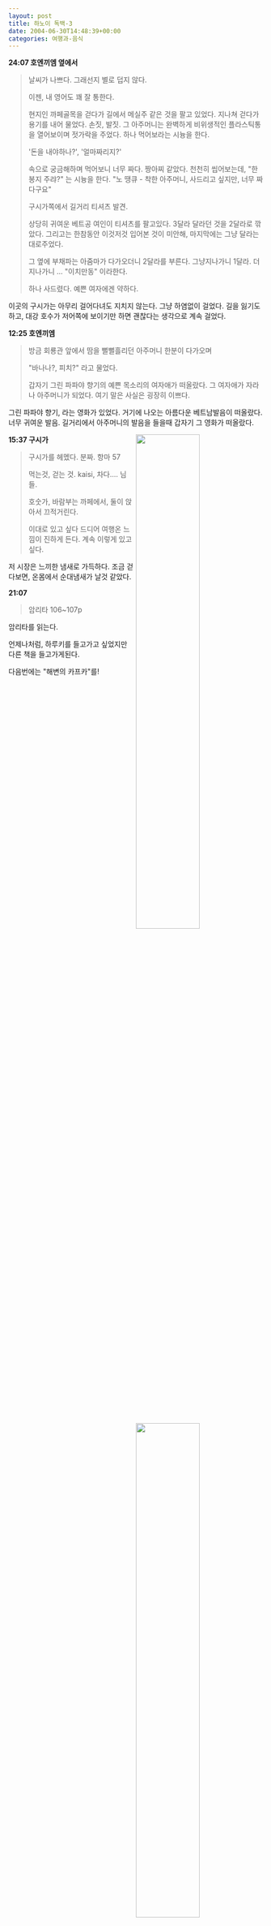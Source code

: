 ```yaml
---
layout: post
title: 하노이 독백-3
date: 2004-06-30T14:48:39+00:00
categories: 여행과-음식
---
```

<b>24:07 호엔끼엠 옆에서</b>

<blockquote>날씨가 나쁘다.
그래선지 별로 덥지 않다.

이젠, 내 영어도 꽤 잘 통한다.

현지인 까페골목을 걷다가 길에서 메실주 같은 것을 팔고 있었다. 지나쳐 걷다가 용기를 내어 물었다. 손짓, 발짓. 그 아주머니는 완벽하게 비위생적인 플라스틱통을 열어보이며 젓가락을 주었다. 하나 먹어보라는 시늉을 한다.

'돈을 내야하나?', '얼마짜리지?'

속으로 궁금해하며 먹어보니 너무 짜다. 짱아찌 같았다. 천천히 씹어보는데, "한봉지 주랴?" 는 시늉을 한다. "노 땡큐 - 착한 아주머니, 사드리고 싶지만, 너무 짜다구요"

구시가쪽에서 길거리 티셔츠 발견.

상당히 귀여운 베트공 여인이 티셔츠를 팔고있다. 3달라 달라던 것을 2달라로 깎았다. 그리고는 한참동안 이것저것 입어본 것이 미안해, 마지막에는 그냥 달라는 대로주었다.

그 옆에 부채파는 아줌마가 다가오더니 2달라를 부른다. 그냥지나가니 1달라. 더 지나가니 ... "이치만동" 이라한다.

하나 사드렸다. 예쁜 여자에겐 약하다.</blockquote>

이곳의 구시가는 아무리 걸어다녀도 지치지 않는다. 그냥 하염없이 걸었다. 길을 잃기도 하고, 대강 호수가 저어쪽에 보이기만 하면 괜찮다는 생각으로 계속 걸었다.

<b>12:25 호엔끼엠</b>

<blockquote>방금 회룡관 앞에서
땀을 뻘뻘흘리던 아주머니 한분이
다가오며

"바나나?, 피치?" 라고 물었다.

갑자기 그린 파파야 향기의 예쁜 목소리의 여자애가 떠올랐다.
그 여자애가 자라나 아주머니가 되었다.
여기 말은 사실은 굉장히 이쁘다.</blockquote>

그린 파파야 향기, 라는 영화가 있었다. 거기에 나오는 아름다운 베트남발음이 떠올랐다. 너무 귀여운 발음. 길거리에서 아주머니의 발음을 들을때 갑자기 그 영화가 떠올랐다.

<b>15:37 구시가</b>
<img src="http://jinto.pe.kr/wp-content/uploads/2004/06/PICT0622-1.jpg"  width="50%" align="right" />

<blockquote>구시가를 헤멨다.
분짜. 항마 57

먹는것, 걷는 것.
kaisi, 차다.... 님들.

호숫가, 바람부는 까페에서,
둘이 앉아서 끄적거린다.

이대로 있고 싶다
드디어 여행온 느낌이 진하게 든다.
계속 이렇게 있고 싶다.</blockquote>

저 시장은 느끼한 냄새로 가득하다. 조금 걷다보면, 온몸에서 순대냄새가 날것 같았다.

<b>21:07 </b>
<img src="http://jinto.pe.kr/wp-content/uploads/2004/06/PICT0715.jpg" width="50%" align="right" />

<blockquote>암리타 106~107p</blockquote>

암리타를 읽는다.

언제나처럼, 하루키를 들고가고 싶었지만 다른 책을 들고가게된다.

다음번에는 "해변의 카프카"를!
